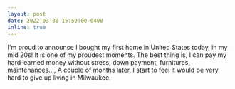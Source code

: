 ```yaml
---
layout: post
date: 2022-03-30 15:59:00-0400
inline: true
---
```


I'm proud to announce I bought my first home in United States today, in my mid 20s! It is one of my proudest moments. The best thing is, I can pay my hard-earned money without stress, down payment, furnitures, maintenances..., A couple of months later, I start to feel it would be very hard to give up living in Milwaukee. 